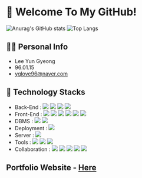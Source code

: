# 👋 Welcome To My GitHub!


![Anurag's GitHub stats](https://github-readme-stats-sand-six-91.vercel.app/api?username=Yun960115&show_icons=true&count_private=true&line_height=24&theme=dracula&hide=stars)
![Top Langs](https://github-readme-stats-sand-six-91.vercel.app/api/top-langs/?username=Yun960115&layout=compact&theme=dracula)

## 🙋‍♂️ Personal Info
- Lee Yun Gyeong
- 96.01.15
- yglove96@naver.com

## 🔨 Technology Stacks
- Back-End : <span><img src="https://img.shields.io/badge/Java-007396?style=flat&logo=OpenJDK&logoColor=white"/></span>
             <span><img src="https://img.shields.io/badge/JSP-007396?style=flat&logo=OpenJDK&logoColor=white"/></span>
             <span><img src="https://img.shields.io/badge/Spring4-6DB33F?style=flat&logo=Spring&logoColor=white"/></span>
             <span><img src="https://img.shields.io/badge/MyBatis-000000?style=flat&logo=MyBatis&logoColor=white"/></span>
- Front-End : <span><img src="https://img.shields.io/badge/html5-E34F26?style=flat&logo=html5&logoColor=white"/></span>
              <span><img src="https://img.shields.io/badge/CSS3-1572B6?style=flat&logo=CSS3&logoColor=white"/></span>
              <span><img src="https://img.shields.io/badge/JavaScript-dbab09?style=flat&logo=javascript&logoColor=white"/></span>
              <span><img src="https://img.shields.io/badge/jQuery-0769AD?style=flat&logo=jQuery&logoColor=white"/></span>
              <span><img src="https://img.shields.io/badge/Ajax-61DAFB?style=flat&logo=Ajax&logoColor=white"/></span>
              <span><img src="https://img.shields.io/badge/JSON-000000?style=flat&logo=JSON&logoColor=white"/></span>
- DBMS : <span><img src="https://img.shields.io/badge/Oracle-F80000?style=flat&logo=Oracle&logoColor=white"/></span>
         <span><img src="https://img.shields.io/badge/MySQL-4479A1?style=flat&logo=MySQL&logoColor=white"/></span>
- Deployment : <span><img src="https://img.shields.io/badge/AWS-232f3e?style=flat&logo=AWS&logoColor=white"/></span>
- Server : <span><img src="https://img.shields.io/badge/Apache%20Tomcat-F8DC75?style=flat&logo=Apache%20Tomcat&logoColor=white"/></span>
- Tools : <span><img src="https://img.shields.io/badge/Eclipse%20IDE-2C2255?style=flat&logo=Eclipse%20IDE&logoColor=white"/></span>
          <span><img src="https://img.shields.io/badge/MySQL%20Workbench-4479A1?style=flat&logo=MySQL&logoColor=white"/></span>
          <span><img src="https://img.shields.io/badge/Oracle%20SQL%20Developer-F80000?style=flat&logo=Oracle&logoColor=white"/></span>
- Collaboration : <span><img src="https://img.shields.io/badge/Git-F05032?style=flat&logo=Git&logoColor=white"/></span>
                  <span><img src="https://img.shields.io/badge/GitHub-181717?style=flat&logo=GitHub&logoColor=white"/></span>
                  <span><img src="https://img.shields.io/badge/Whimsical-7952B3?style=flat&logo=Whimsical&logoColor=white"/></span>
                  <span><img src="https://img.shields.io/badge/Google%20Sheets-4479A1?style=flat&logo=Google%20Sheets&logoColor=white"/></span>
                  <span><img src="https://img.shields.io/badge/Google%20Docs-4479A1?style=flat&logo=Google%20Sheets&logoColor=white"/></span>
                  
                  
## Portfolio Website - <a href="https://lyg-portfolio.netlify.app">Here</a>
